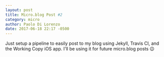 ```yaml
---
layout: post
title: Micro.blog Post #2
category: micro
author: Paolo Di Lorenzo
date: 2017-06-18 22:17 -0500
---
```


Just setup a pipeline to easily post to my blog using Jekyll, Travis CI, and the Working Copy iOS app. I'll be using it for future micro.blog posts 😉
